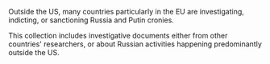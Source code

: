 Outside the US, many countries particularly in the EU are investigating, indicting, or sanctioning Russia and Putin cronies.

This collection includes investigative documents either from other countries' researchers, or about Russian activities happening predominantly outside the US.
